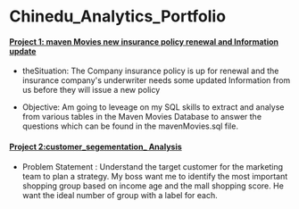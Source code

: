 # Chinedu_Analytics_Portfolio

#### [Project 1: maven Movies new insurance policy renewal and Information update](https://github.com/Gingercapo/mavenMoviesProject_1)
* theSituation:
  The Company insurance policy is up for renewal and the insurance company's underwriter needs some updated Information from us before they will issue a new policy

* Objective:
  Am going to leveage on my SQL skills to extract and analyse from various tables in the Maven Movies Database to answer the questions which can be found in the mavenMovies.sql file.



#### [Project 2:customer_segementation_ Analysis](https://github.com/Gingercapo/customer_segementation)

* Problem Statement :
  Understand the target customer for the marketing team to plan a strategy.
  My boss want me to identify the most important shopping group based on income age and the mall shopping score.
  He want the ideal number of group with a label for each.
